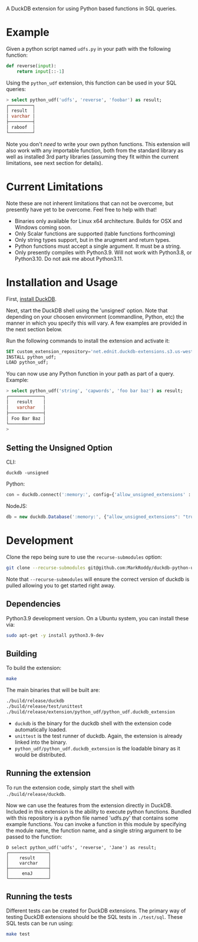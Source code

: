 A DuckDB extension for using Python based functions in SQL queries.

# Example
Given a python script named `udfs.py` in your path with the following function:
```python
def reverse(input):
    return input[::-1]
```

Using the `python_udf` extension, this function can be used in your SQL queries:
```sql
> select python_udf('udfs', 'reverse', 'foobar') as result;
┌─────────┐
│ result  │
│ varchar │
├─────────┤
│ raboof  │
└─────────┘
```

Note you don't *need* to write your own python functions. This extension will also work with any importable function, both from the standard library as well as installed 3rd party libraries (assuming they fit within the current limitations, see next section for details).


# Current Limitations
Note these are not inherent limitations that can not be overcome, but presently have yet to be overcome. Feel free to help with that!

* Binaries only available for Linux x64 architecture. Builds for OSX and Windows coming soon.
* Only Scalar functions are supported (table functions forthcoming)
* Only string types support, but in the arugment and return types.
* Python functions must accept a single argument. It must be a string.
* Only presently compiles with Python3.9. Will not work with Python3.8, or Python3.10. Do not ask me about Python3.11.

# Installation and Usage

First, [install DuckDB](https://duckdb.org/docs/installation/).

Next, start the DuckDB shell using the 'unsigned' option. Note that depending on your choosen environment (commandline, Python, etc) the manner in which you specify this will vary. A few examples are provided in the next section below.

Run the following commands to install the extension and activate it:

```sql
SET custom_extension_repository='net.ednit.duckdb-extensions.s3.us-west-2.amazonaws.com/python_udf/latest';
INSTALL python_udf;
LOAD python_udf;
```

You can now use any Python function in your path as part of a query. Example:
```sql
> select python_udf('string', 'capwords', 'foo bar baz') as result;
┌─────────────┐
│   result    │
│   varchar   │
├─────────────┤
│ Foo Bar Baz │
└─────────────┘
>
```

## Setting the Unsigned Option
CLI:
```shell
duckdb -unsigned
```

Python:
```python
con = duckdb.connect(':memory:', config={'allow_unsigned_extensions' : 'true'})
```

NodeJS:
```js
db = new duckdb.Database(':memory:', {"allow_unsigned_extensions": "true"});
```
    

# Development
Clone the repo being sure to use the `recurse-submodules` option:

```sh
git clone --recurse-submodules git@github.com:MarkRoddy/duckdb-python-udf.git
```
Note that `--recurse-submodules` will ensure the correct version of duckdb is pulled allowing you to get started right away.

## Dependencies
Python3.9 development version. On a Ubuntu system, you can install these via:
```sh
sudo apt-get -y install python3.9-dev
```

## Building
To build the extension:
```sh
make
```
The main binaries that will be built are:
```sh
./build/release/duckdb
./build/release/test/unittest
./build/release/extension/python_udf/python_udf.duckdb_extension
```
- `duckdb` is the binary for the duckdb shell with the extension code automatically loaded. 
- `unittest` is the test runner of duckdb. Again, the extension is already linked into the binary.
- `python_udf/python_udf.duckdb_extension` is the loadable binary as it would be distributed.

## Running the extension
To run the extension code, simply start the shell with `./build/release/duckdb`.

Now we can use the features from the extension directly in DuckDB. Included in this extension is the ability to execute python functions. Bundled with this repository is a python file named 'udfs.py' that contains some example functions. You can invoke a function in this module by specifying the module name, the function name, and a single string argument to be passed to the function:
```
D select python_udf('udfs', 'reverse', 'Jane') as result;
┌───────────────┐
│    result     │
│    varchar    │
├───────────────┤
│     enaJ      │
└───────────────┘
```

## Running the tests
Different tests can be created for DuckDB extensions. The primary way of testing DuckDB extensions should be the SQL tests in `./test/sql`. These SQL tests can be run using:
```sh
make test
```

